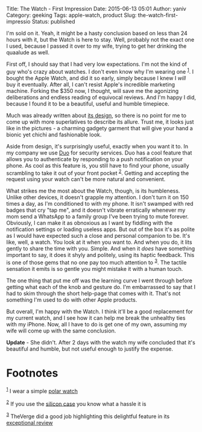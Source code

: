 Title: The Watch - First Impression
Date: 2015-06-13 05:01
Author: yaniv
Category: geeking
Tags: apple-watch, product
Slug: the-watch-first-impressio
Status: published

I'm sold on it. Yeah, it might be a hasty conclusion based on less than
24 hours with it, but the Watch is here to stay. Well, probably not the
exact one I used, because I passed it over to my wife, trying to get her
drinking the quaalude as well.

<!--more-->

First off, I should say that I had very low expectations. I'm not the
kind of guy who's crazy about watches. I don't even know why I'm wearing
one <sup><a id="fnr.1" class="footref" href="#fn.1">1</a></sup>. I bought the Apple Watch, and did it so early, simply because I
knew I *will* buy it eventually. After all, I can't resist Apple's
incredible marketing machine. Forking the $350 now, I thought, will save
me the agonizing deliberations and endless reading of equivocal reviews.
And I'm happy I did, because I found it to be a beautiful, useful and
humble timepiece.

Much was already written about [its design](http://9to5mac.com/2015/05/04/review-apple-watch-as-a-design-piece/), so there is no point for me to come up with more superlatives
to describe its allure. Trust me, it looks just like in the pictures - a
charming gadgety garment that will give your hand a bionic yet chichi
and fashionable look.

Aside from design, it's surprisingly useful, exactly when you want it
to. In my company we use [Duo](https://www.duosecurity.com) for security services. Duo has a cool feature that allows you to
authenticate by responding to a push notification on your phone. As cool
as this feature is, you still have to find your phone, usually
scrambling to take it out of your front pocket <sup><a id="fnr.2" class="footref" href="#fn.2">2</a></sup>. Getting and
accepting the request using your watch can't be more natural and
convenient.

What strikes me the most about the Watch, though, is its humbleness. Unlike
other devices, it doesn't grapple my attention. I don't turn it on 150
times a day, as I'm conditioned to with my phone. It isn't swamped with
red badges that cry "tap me", and it doesn't vibrate erratically
whenever my mom send a WhatsApp to a family group I've been trying to
mute forever. Obviously, I can make it as obnoxious as I want by
fiddling with the notification settings or loading useless apps. But out
of the box it's as polite as I would have expected such a close and personal
companion to be. It's like, well, a watch. You look at it when you
want to. And when you do, it lits gently to share the time with you.
Simple. And when it *does* have something important to say, it does it
shyly and politely, using its haptic feedback. This is one of those gems
that no one pay too much attention to <sup><a id="fnr.3" class="footref" href="#fn.3">3</a></sup>. The tactile sensation it
emits is so gentle you might mistake it with a human touch.

The one thing that put me off was the learning curve I went through
before getting what each of the knob and gesture do. I'm embarrassed to
say that I had to skim through the short help-page that comes with it.
That's not something I'm used to do with other Apple products.

But overall, I'm happy with the Watch. I think it'll be a good
replacement for my current watch, and I see how it can help me break the
unhealthy ties with my iPhone. Now, all I have to do is get one of my
own, assuming my wife will come up with the same conclusion.

**Update** - She didn't. After 2 days with the watch my wife concluded
that it's beautiful and humble, but not useful enough to justify the
expense.


# Footnotes

<sup><a id="fn.1" href="#fnr.1">1</a></sup> I wear a simple [polar watch](http://www.amazon.com/Polar-RS100-Heart-Monitor-Stopwatch/dp/B000FW3Z6O)

<sup><a id="fn.2" href="#fnr.2">2</a></sup> If you use the [silicon case](http://store.apple.com/us/product/MGQF2ZM/A/iphone-6-silicone-case-black) you know what a hassle it is

<sup><a id="fn.3" href="#fnr.3">3</a></sup> TheVerge did a good job highlighting this delightful feature in its [exceptional review](http://www.theverge.com/a/apple-watch-review)
